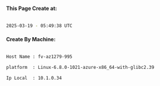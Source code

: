 
   
#### This Page Create at:

```bash

2025-03-19 - 05:49:38 UTC

```

#### Create By Machine:

```bash

Host Name : fv-az1279-995

platform  : Linux-6.8.0-1021-azure-x86_64-with-glibc2.39

Ip Local  : 10.1.0.34

```

